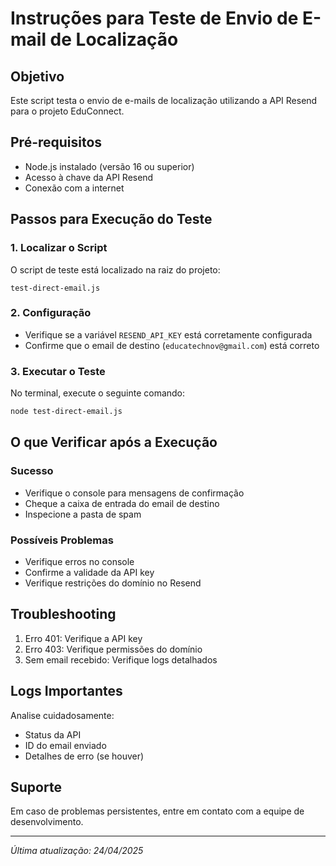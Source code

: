 
# Instruções para Teste de Envio de E-mail de Localização

## Objetivo
Este script testa o envio de e-mails de localização utilizando a API Resend para o projeto EduConnect.

## Pré-requisitos
- Node.js instalado (versão 16 ou superior)
- Acesso à chave da API Resend
- Conexão com a internet

## Passos para Execução do Teste

### 1. Localizar o Script
O script de teste está localizado na raiz do projeto:
```
test-direct-email.js
```

### 2. Configuração
- Verifique se a variável `RESEND_API_KEY` está corretamente configurada
- Confirme que o email de destino (`educatechnov@gmail.com`) está correto

### 3. Executar o Teste
No terminal, execute o seguinte comando:
```bash
node test-direct-email.js
```

## O que Verificar após a Execução

### Sucesso
- Verifique o console para mensagens de confirmação
- Cheque a caixa de entrada do email de destino
- Inspecione a pasta de spam

### Possíveis Problemas
- Verifique erros no console
- Confirme a validade da API key
- Verifique restrições do domínio no Resend

## Troubleshooting
1. Erro 401: Verifique a API key
2. Erro 403: Verifique permissões do domínio
3. Sem email recebido: Verifique logs detalhados

## Logs Importantes
Analise cuidadosamente:
- Status da API
- ID do email enviado
- Detalhes de erro (se houver)

## Suporte
Em caso de problemas persistentes, entre em contato com a equipe de desenvolvimento.

---
*Última atualização: 24/04/2025*
